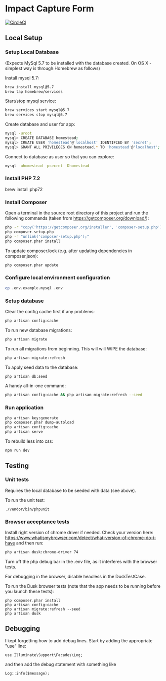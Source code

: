 # Impact Capture Form

[![CircleCI](https://circleci.com/gh/the-kids-network/impact-capture-form.svg?style=svg)](https://circleci.com/gh/the-kids-network/impact-capture-form)

## Local Setup

### Setup Local Database
(Expects MySql 5.7 to be installed with the database created.
On OS X - simplest way is through Homebrew as follows)

Install mysql 5.7:
```bash
brew install mysql@5.7
brew tap homebrew/services
```

Start/stop mysql service:
```bash
brew services start mysql@5.7
brew services stop mysql@5.7
```

Create database and user for app:
```bash
mysql -uroot
mysql> CREATE DATABASE homestead;
mysql> CREATE USER 'homestead'@'localhost' IDENTIFIED BY 'secret';
mysql> GRANT ALL PRIVILEGES ON homestead.* TO 'homestead'@'localhost';
```

Connect to database as user so that you can explore:
```bash
mysql -uhomestead -psecret -Dhomestead
```

### Install PHP 7.2

brew install php72

### Install Composer

Open a terminal in the source root directory of this project and run the following commands (taken from https://getcomposer.org/download/):

```bash
php -r "copy('https://getcomposer.org/installer', 'composer-setup.php');"
php composer-setup.php
php -r "unlink('composer-setup.php');"
php composer.phar install
```

To update composer.lock (e.g. after updating dependencies in composer.json):

```bash
php composer.phar update
```

### Configure local environment configuration

```bash
cp .env.example.mysql .env
```

### Setup database

Clear the config cache first if any problems:

```bash
php artisan config:cache
```

To run new database migrations:

```bash
php artisan migrate
```

To run all migrations from beginning. This will will WIPE the database:

```bash
php artisan migrate:refresh
```

To apply seed data to the database:

```bash
php artisan db:seed
```

A handy all-in-one command:

```bash
php artisan config:cache && php artisan migrate:refresh --seed
```

### Run application
```bash
php artisan key:generate
php composer.phar dump-autoload
php artisan config:cache
php artisan serve
```

To rebuild less into css:
```
npm run dev
```

## Testing

### Unit tests
Requires the local database to be seeded with data (see above).

To run the unit test:

```
./vendor/bin/phpunit
```

### Browser acceptance tests

Install right version of chrome driver if needed. Check your version here: https://www.whatismybrowser.com/detect/what-version-of-chrome-do-i-have and then run:

```bash
php artisan dusk:chrome-driver 74
```

Turn off the php debug bar in the .env file, as it interferes with the browser tests.

For debugging in the browser, disable headless in the DuskTestCase.

To run the Dusk browser tests (note that the app needs to be running before you launch these tests): 

```
php composer.phar install
php artisan config:cache
php artisan migrate:refresh --seed
php artisan dusk
```

## Debugging

I kept forgetting how to add debug lines. Start by adding the appropriate "use" line:
```
use Illuminate\Support\Facades\Log;
```
and then add the debug statement with something like
```
Log::info($message);
```